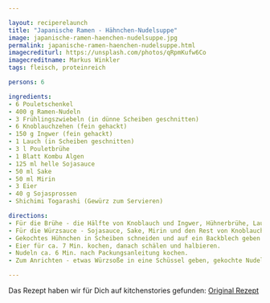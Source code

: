 ```yaml
---

layout: reciperelaunch
title: "Japanische Ramen - Hähnchen-Nudelsuppe"
image: japanische-ramen-haenchen-nudelsuppe.jpg
permalink: japanische-ramen-haenchen-nudelsuppe.html
imagecrediturl: https://unsplash.com/photos/qRpmKufw6Co
imagecreditname: Markus Winkler
tags: fleisch, proteinreich

persons: 6

ingredients:
- 6 Pouletschenkel
- 400 g Ramen-Nudeln
- 3 Frühlingszwiebeln (in dünne Scheiben geschnitten)
- 6 Knoblauchzehen (fein gehackt)
- 150 g Ingwer (fein gehackt)
- 1 Lauch (in Scheiben geschnitten)
- 3 l Pouletbrühe
- 1 Blatt Kombu Algen
- 125 ml helle Sojasauce
- 50 ml Sake
- 50 ml Mirin
- 3 Eier
- 40 g Sojasprossen
- Shichimi Togarashi (Gewürz zum Servieren)

directions:
- Für die Brühe - die Hälfte von Knoblauch und Ingwer, Hühnerbrühe, Lauch und entbeinte Hähnchenschenkel in einen großen Topf geben und zum Kochen bringen. Für ca. 15 min. kochen, Hühnchen aus dem Topf nehmen, etwas abkühlen lassen und beiseitestellen. Kombu zur Brühe geben und für weitere 15 min. kochen, dann alles durch ein Sieb geben.
- Für die Würzsauce - Sojasauce, Sake, Mirin und den Rest von Knoblauch und Ingwer in einen kleinen Topf geben. Alles auf mittlerer Stufe für ca. 5 min. erhitzen. 
- Gekochtes Hühnchen in Scheiben schneiden und auf ein Backblech geben. Mit der Hälfte der warmen Würzsoße vermengen und im Ofen bei 200°C für ca. 8 Min. anrösten. Aus dem Ofen nehmen und beiseitestellen.
- Eier für ca. 7 Min. kochen, danach schälen und halbieren. 
- Nudeln ca. 6 Min. nach Packungsanleitung kochen. 
- Zum Anrichten - etwas Würzsoße in eine Schüssel geben, gekochte Nudeln darauf, Brühe einfüllen, Hühnchen darauf legen und mit Sojasprossen, einem halben Ei und Frühlingszwiebeln garnieren.

---
```


Das Rezept haben wir für Dich auf kitchenstories gefunden: [Original Rezept](
https://www.kitchenstories.com/de/rezepte/einfache-ramen-japanische-nudelsuppe-mit-hahnchen)